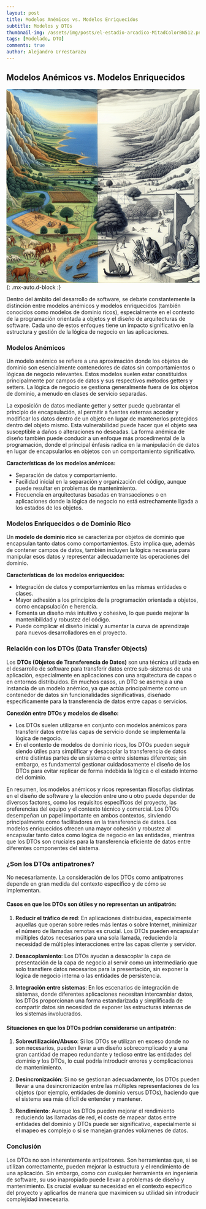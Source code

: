 ```yaml
---
layout: post
title: Modelos Anémicos vs. Modelos Enriquecidos
subtitle: Modelos y DTOs
thumbnail-img: /assets/img/posts/el-estadio-arcadico-MitadColorBN512.png
tags: [Modelado, DTO]
comments: true
author: Alejandro Urrestarazu
---
```


## Modelos Anémicos vs. Modelos Enriquecidos

![Plano arquitectura laberinto de dédalo](/assets/img/posts/el-estadio-arcadico-MitadColorBN512.png){: .mx-auto.d-block :}

Dentro del ámbito del desarrollo de software, se debate constantemente la distinción entre modelos anémicos y modelos enriquecidos (también conocidos como modelos de dominio ricos), especialmente en el contexto de la programación orientada a objetos y el diseño de arquitecturas de software. Cada uno de estos enfoques tiene un impacto significativo en la estructura y gestión de la lógica de negocio en las aplicaciones.

### Modelos Anémicos

Un modelo anémico se refiere a una aproximación donde los objetos de dominio son esencialmente contenedores de datos sin comportamientos o lógicas de negocio relevantes. Estos modelos suelen estar constituidos principalmente por campos de datos y sus respectivos métodos getters y setters. La lógica de negocio se gestiona generalmente fuera de los objetos de dominio, a menudo en clases de servicio separadas.

La exposición de datos mediante getter y setter puede quebrantar el principio de encapsulación, al permitir a fuentes externas acceder y modificar los datos dentro de un objeto en lugar de mantenerlos protegidos dentro del objeto mismo. Esta vulnerabilidad puede hacer que el objeto sea susceptible a daños o alteraciones no deseadas. La forma anémica de diseño también puede conducir a un enfoque más procedimental de la programación, donde el principal énfasis radica en la manipulación de datos en lugar de encapsularlos en objetos con un comportamiento significativo.

**Características de los modelos anémicos:**
- Separación de datos y comportamiento.
- Facilidad inicial en la separación y organización del código, aunque puede resultar en problemas de mantenimiento.
- Frecuencia en arquitecturas basadas en transacciones o en aplicaciones donde la lógica de negocio no está estrechamente ligada a los estados de los objetos.


### Modelos Enriquecidos o de Dominio Rico

Un **modelo de dominio rico** se caracteriza por objetos de dominio que encapsulan tanto datos como comportamientos. Esto implica que, además de contener campos de datos, también incluyen la lógica necesaria para manipular esos datos y representar adecuadamente las operaciones del dominio.

**Características de los modelos enriquecidos:**
- Integración de datos y comportamientos en las mismas entidades o clases.
- Mayor adhesión a los principios de la programación orientada a objetos, como encapsulación e herencia.
- Fomenta un diseño más intuitivo y cohesivo, lo que puede mejorar la mantenibilidad y robustez del código.
- Puede complicar el diseño inicial y aumentar la curva de aprendizaje para nuevos desarrolladores en el proyecto.

### Relación con los DTOs (Data Transfer Objects)

Los **DTOs (Objetos de Transferencia de Datos)** son una técnica utilizada en el desarrollo de software para transferir datos entre sub-sistemas de una aplicación, especialmente en aplicaciones con una arquitectura de capas o en entornos distribuidos. En muchos casos, un DTO se asemeja a una instancia de un modelo anémico, ya que actúa principalmente como un contenedor de datos sin funcionalidades significativas, diseñado específicamente para la transferencia de datos entre capas o servicios.

**Conexión entre DTOs y modelos de diseño:**
- Los DTOs suelen utilizarse en conjunto con modelos anémicos para transferir datos entre las capas de servicio donde se implementa la lógica de negocio.
- En el contexto de modelos de dominio ricos, los DTOs pueden seguir siendo útiles para simplificar y desacoplar la transferencia de datos entre distintas partes de un sistema o entre sistemas diferentes; sin embargo, es fundamental gestionar cuidadosamente el diseño de los DTOs para evitar replicar de forma indebida la lógica o el estado interno del dominio.

En resumen, los modelos anémicos y ricos representan filosofías distintas en el diseño de software y la elección entre uno u otro puede depender de diversos factores, como los requisitos específicos del proyecto, las preferencias del equipo y el contexto técnico y comercial. Los DTOs desempeñan un papel importante en ambos contextos, sirviendo principalmente como facilitadores en la transferencia de datos. Los modelos enriquecidos ofrecen una mayor cohesión y robustez al encapsular tanto datos como lógica de negocio en las entidades, mientras que los DTOs son cruciales para la transferencia eficiente de datos entre diferentes componentes del sistema.

### ¿Son los DTOs antipatrones?

No necesariamente. La consideración de los DTOs como antipatrones depende en gran medida del contexto específico y de cómo se implementan.

#### **Casos en que los DTOs son útiles y no representan un antipatrón:**

1. **Reducir el tráfico de red**: En aplicaciones distribuidas, especialmente aquellas que operan sobre redes más lentas o sobre Internet, minimizar el número de llamadas remotas es crucial. Los DTOs pueden encapsular múltiples datos necesarios para una sola llamada, reduciendo la necesidad de múltiples interacciones entre las capas cliente y servidor.
   
2. **Desacoplamiento**: Los DTOs ayudan a desacoplar la capa de presentación de la capa de negocio al servir como un intermediario que solo transfiere datos necesarios para la presentación, sin exponer la lógica de negocio interna o las entidades de persistencia.

3. **Integración entre sistemas**: En los escenarios de integración de sistemas, donde diferentes aplicaciones necesitan intercambiar datos, los DTOs proporcionan una forma estandarizada y simplificada de compartir datos sin necesidad de exponer las estructuras internas de los sistemas involucrados.


#### **Situaciones en que los DTOs podrían considerarse un antipatrón:**

1. **Sobreutilización/Abuso**: Si los DTOs se utilizan en exceso donde no son necesarios, pueden llevar a un diseño sobrecomplicado y a una gran cantidad de mapeo redundante y tedioso entre las entidades del dominio y los DTOs, lo cual podría introducir errores y complicaciones de mantenimiento.

2. **Desincronización**: Si no se gestionan adecuadamente, los DTOs pueden llevar a una desincronización entre las múltiples representaciones de los objetos (por ejemplo, entidades de dominio versus DTOs), haciendo que el sistema sea más difícil de entender y mantener.

3. **Rendimiento**: Aunque los DTOs pueden mejorar el rendimiento reduciendo las llamadas de red, el coste de mapear datos entre entidades del dominio y DTOs puede ser significativo, especialmente si el mapeo es complejo o si se manejan grandes volúmenes de datos.

### Conclusión

Los DTOs no son inherentemente antipatrones. Son herramientas que, si se utilizan correctamente, pueden mejorar la estructura y el rendimiento de una aplicación. Sin embargo, como con cualquier herramienta en ingeniería de software, su uso inapropiado puede llevar a problemas de diseño y mantenimiento. Es crucial evaluar su necesidad en el contexto específico del proyecto y aplicarlos de manera que maximicen su utilidad sin introducir complejidad innecesaria.